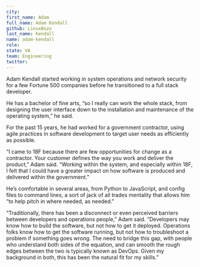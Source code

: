 ```yaml
---
city:
first_name: Adam
full_name: Adam Kendall
github: LinuxBozo
last_name: Kendall
name: adam-kendall
role:
state: VA
team: Engineering
twitter:
---
```

Adam Kendall started working in system operations and network security for a few Fortune 500 companies before he transitioned to a full stack developer. 

He has a bachelor of fine arts, “so I really can work the whole stack, from designing the user interface down to the installation and maintenance of the operating system,” he said.

For the past 15 years, he had worked for a government contractor, using agile practices in software development to target user needs as efficiently as possible.

“I came to 18F because there are few opportunities for change as a contractor. Your customer defines the way you work and deliver the product,” Adam said. “Working within the system, and especially within 18F, I felt that I could have a greater impact on how software is produced and delivered within the government.”

He’s comfortable in several areas, from Python to JavaScript, and config files to command lines, a sort of jack of all trades mentality that allows him “to help pitch in where needed, as needed.”

“Traditionally, there has been a disconnect or even perceived barriers between developers and operations people,” Adam said. “Developers may know how to build the software, but not how to get it deployed. Operations folks know how to get the software running, but not how to troubleshoot a problem if something goes wrong. The need to bridge this gap, with people who understand both sides of the equation, and can smooth the rough edges between the two is typically known as DevOps. Given my background in both, this has been the natural fit for my skills.”

